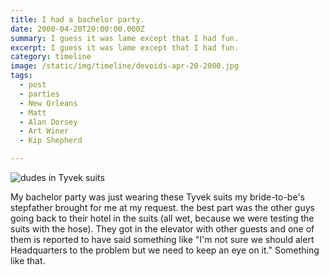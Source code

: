 ```yaml
---
title: I had a bachelor party.
date: 2000-04-20T20:00:00.000Z
summary: I guess it was lame except that I had fun.
excerpt: I guess it was lame except that I had fun.
category: timeline
image: /static/img/timeline/devoids-apr-20-2000.jpg
tags:
  - post 
  - parties
  - New Orleans
  - Matt
  - Alan Dorsey
  - Art Winer
  - Kip Shepherd

---
```


![dudes in Tyvek suits](/static/img/timeline/devoids-apr-20-2000.jpg "dudes in Tyvek suits")

My bachelor party was just wearing these Tyvek suits my bride-to-be's stepfather brought for me at my request. the best part was the other guys going back to their hotel in the suits (all wet, because we were testing the suits with the hose). They got in the elevator with other guests and one of them is reported to have said something like "I'm not sure we should alert Headquarters to the problem but we need to keep an eye on it." Something like that.
